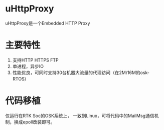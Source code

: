 # uHttpProxy
uHttpProxy是一个Embedded HTTP Proxy

主要特性
====
1. 支持HTTP HTTPS FTP<br>
2. 单进程，异步IO <br>
3. 性能优良，可同时支持30台机器大流量的代理访问（在2M/16M的osk-RTOS）<br>

代码移植
====
仅运行在RTK Soc的OSK系统上，
一致到Linux，可将代码中的MailMsg通信机制，换成epoll改装即可。
